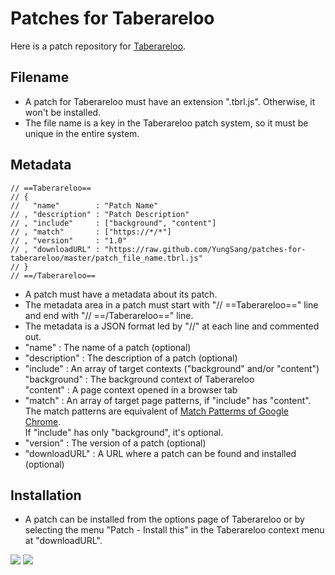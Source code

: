 # Patches for Taberareloo

Here is a patch repository for [Taberareloo](https://github.com/Constellation/taberareloo).

## Filename

* A patch for Taberareloo must have an extension ".tbrl.js". Otherwise, it won't be installed.
* The file name is a key in the Taberareloo patch system, so it must be unique in the entire system.

## Metadata

	// ==Taberareloo==
	// {
	//	 "name"        : "Patch Name"
	// , "description" : "Patch Description"
	// , "include"     : ["background", "content"]
	// , "match"       : ["https://*/*"]
	// , "version"     : "1.0"
	// , "downloadURL" : "https://raw.github.com/YungSang/patches-for-taberareloo/master/patch_file_name.tbrl.js"
	// }
	// ==/Taberareloo==

* A patch must have a metadata about its patch.
* The metadata area in a patch must start with "// ==Taberareloo==" line and end with "// ==/Taberareloo==" line.
* The metadata is a JSON format led by "//" at each line and commented out.
* "name"        : The name of a patch (optional)
* "description" : The description of a patch (optional)
* "include"     : An array of target contexts ("background" and/or "content")  
	"background" : The background context of Taberareloo  
	"content"    : A page context opened in a browser tab
* "match"       : An array of target page patterns, if "include" has "content".  
	The match patterns are equivalent of [Match Patterms of Google Chrome](http://developer.chrome.com/extensions/match_patterns.html).  
	If "include" has only "background", it's optional.
* "version"     : The version of a patch (optional)
* "downloadURL" : A URL where a patch can be found and installed (optional)

## Installation

* A patch can be installed from the options page of Taberareloo or by selecting the menu "Patch - Install this" in the Taberareloo context menu at "downloadURL".

![](https://lh6.googleusercontent.com/-OFMtZgk4yqk/UUu63gOPurI/AAAAAAAAHyU/VIqb--1IMNY/s782/Taberareloo+Option+2013-03-21+18-57-36.jpg)
![](https://lh4.googleusercontent.com/-FLTw9_8eUPY/UUu64q4-zyI/AAAAAAAAHyc/lN9pqKA3LIw/s438/%E3%82%B9%E3%82%AF%E3%83%AA%E3%83%BC%E3%83%B3%E3%82%B7%E3%83%A7%E3%83%83%E3%83%88+2013-03-21+6.57.55+PM.png)